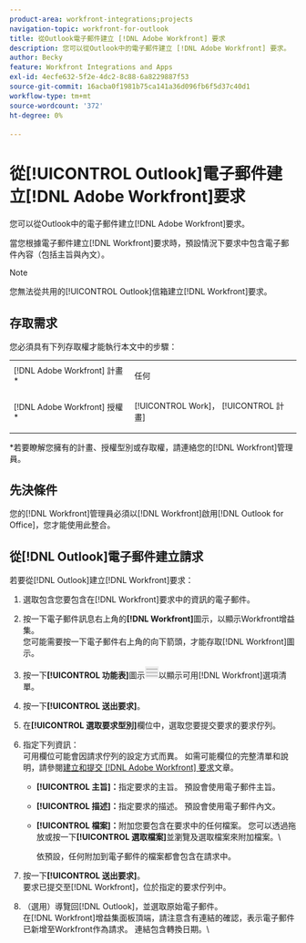 ```yaml
---
product-area: workfront-integrations;projects
navigation-topic: workfront-for-outlook
title: 從Outlook電子郵件建立 [!DNL Adobe Workfront] 要求
description: 您可以從Outlook中的電子郵件建立 [!DNL Adobe Workfront] 要求。
author: Becky
feature: Workfront Integrations and Apps
exl-id: 4ecfe632-5f2e-4dc2-8c88-6a8229887f53
source-git-commit: 16acba0f1981b75ca141a36d096fb6f5d37c40d1
workflow-type: tm+mt
source-wordcount: '372'
ht-degree: 0%

---
```


# 從[!UICONTROL Outlook]電子郵件建立[!DNL Adobe Workfront]要求

您可以從Outlook中的電子郵件建立[!DNL Adobe Workfront]要求。

當您根據電子郵件建立[!DNL Workfront]要求時，預設情況下要求中包含電子郵件內容（包括主旨與內文）。

>[!NOTE]
>
>您無法從共用的[!UICONTROL Outlook]信箱建立[!DNL Workfront]要求。

## 存取需求

您必須具有下列存取權才能執行本文中的步驟：

<table style="table-layout:auto"> 
 <col> 
 <col> 
 <tbody> 
  <tr> 
   <td role="rowheader">[!DNL Adobe Workfront] 計畫*</td> 
   <td> <p>任何</p> </td> 
  </tr> 
  <tr> 
   <td role="rowheader">[!DNL Adobe Workfront] 授權*</td> 
   <td> <p>[!UICONTROL Work]， [!UICONTROL 計畫]</p> </td> 
  </tr> 
 </tbody> 
</table>

&#42;若要瞭解您擁有的計畫、授權型別或存取權，請連絡您的[!DNL Workfront]管理員。

## 先決條件

您的[!DNL Workfront]管理員必須以[!DNL Workfront]啟用[!DNL Outlook for Office]，您才能使用此整合。

## 從[!DNL Outlook]電子郵件建立請求

若要從[!DNL Outlook]建立[!DNL Workfront]要求：

1. 選取包含您要包含在[!DNL Workfront]要求中的資訊的電子郵件。
1. 按一下電子郵件訊息右上角的&#x200B;**[!DNL Workfront]**&#x200B;圖示，以顯示Workfront增益集。\
   您可能需要按一下電子郵件右上角的向下箭頭，才能存取[!DNL Workfront]圖示。

1. 按一下&#x200B;**[!UICONTROL 功能表]**&#x200B;圖示![o365_addin_menu2_icon.png](assets/o365-addin-menu2-icon.png)以顯示可用[!DNL Workfront]選項清單。

1. 按一下&#x200B;**[!UICONTROL 送出要求]**。
1. 在&#x200B;**[!UICONTROL 選取要求型別]**&#x200B;欄位中，選取您要提交要求的要求佇列。

1. 指定下列資訊：\
   可用欄位可能會因請求佇列的設定方式而異。 如需可能欄位的完整清單和說明，請參閱[建立和提交 [!DNL Adobe Workfront] 要求](../../manage-work/requests/create-requests/create-submit-requests.md)文章。

   * **[!UICONTROL 主旨]：**&#x200B;指定要求的主旨。 預設會使用電子郵件主旨。
   * **[!UICONTROL 描述]：**&#x200B;指定要求的描述。 預設會使用電子郵件內文。
   * **[!UICONTROL 檔案]：**&#x200B;附加您要包含在要求中的任何檔案。 您可以透過拖放或按一下&#x200B;**[!UICONTROL 選取檔案]**&#x200B;並瀏覽及選取檔案來附加檔案。\

     依預設，任何附加到電子郵件的檔案都會包含在請求中。

1. 按一下&#x200B;**[!UICONTROL 送出要求]**。\
   要求已提交至[!DNL Workfront]，位於指定的要求佇列中。

1. （選用）導覽回[!DNL Outlook]，並選取原始電子郵件。\
   在[!DNL Workfront]增益集面板頂端，請注意含有連結的確認，表示電子郵件已新增至Workfront作為請求。 連結包含轉換日期。\
